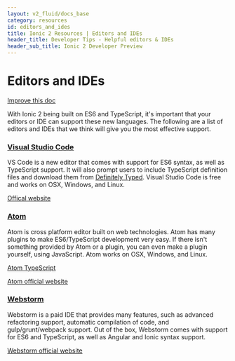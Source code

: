 ```yaml
---
layout: v2_fluid/docs_base
category: resources
id: editors_and_ides
title: Ionic 2 Resources | Editors and IDEs
header_title: Developer Tips - Helpful editors & IDEs
header_sub_title: Ionic 2 Developer Preview
---
```



# Editors and IDEs

<a class="improve-v2-docs" href='https://github.com/driftyco/ionic-site/edit/master/docs/v2/resources/editors_and_ides/index.md'>
  Improve this doc
</a>

<p>
With Ionic 2 being built on ES6 and TypeScript, it's important that your editors or IDE can support these new languages.
The following are a list of editors and IDEs that we think will give you the most effective support.
</p>


<section id="code">
  <h3>
    <a href="#code">Visual Studio Code</a>
    </h3>
  <p>VS Code is a new editor that comes with support for ES6 syntax, as well as TypeScript support. It will also prompt users to include TypeScript definition files and download them from <a href="http://definitelytyped.org/">Definitely Typed</a>. Visual Studio Code is free and works on OSX, Windows, and Linux.</p>
  <p><a href="https://code.visualstudio.com/">Offical website</a></p>
  </h3>

</section>

<section id="atom">
<h3><a href="#atom">Atom</a></h3>
<p>Atom is cross platform editor built on web technologies. Atom has many plugins to make ES6/TypeScript development very easy. If there isn't something provided by Atom or a plugin, you can even make a plugin yourself, using JavaScript. Atom works on OSX, Windows, and Linux.</p>
<p><a href="https://atom.io/packages/atom-typescript">Atom TypeScript</a></p>
<p><a href="https://atom.io/">Atom official website</a></p>
</section>

<section id="webstorm">
  <h3><a href="#webstorm">Webstorm</a></h3>

<p>Webstorm is a paid IDE that provides many features, such as advanced refactoring support, automatic compilation of code, and gulp/grunt/webpack support. Out of the box, Webstorm comes with support for ES6 and TypeScript, as well as Angular and Ionic syntax support.</p>
<p><a href="https://www.jetbrains.com/webstorm/">Webstorm official website</a></p>
</section>

<script>
$(document).ready(function() {
  $(function () {

      var setHash = function(urlHash) {
        window.location.hash = (urlHash);
        currentHash = urlHash;
      };

      var currentHash = "#"
      $(document).scroll(function () {
          $('section').each(function () {
              var top = window.pageYOffset;
              var distance = top - $(this).offset().top;
              var hash = '#' + $(this).attr('id');
              if (distance < 20 && distance > -20 && currentHash != hash) {
                setHash(hash);
              }
          });
      });
  });
});
</script>
